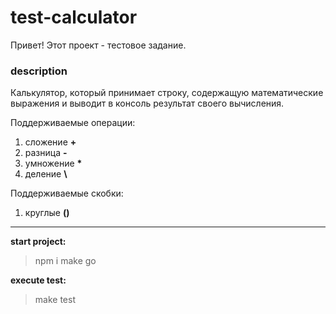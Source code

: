 
# test-calculator

 Привет! Этот проект - тестовое задание.

 ### description

 Калькулятор, который принимает строку, содержащую математические выражения и выводит в консоль результат своего вычисления.

 Поддерживаемые операции:

 1. сложение **+**
 2. разница **-**
 3. умножение **\***
 4. деление **\\**

 Поддерживаемые скобки:

 1. круглые **()**

 ---

 **start project:**

 > npm i
  make go

 **execute test:**

 > make test